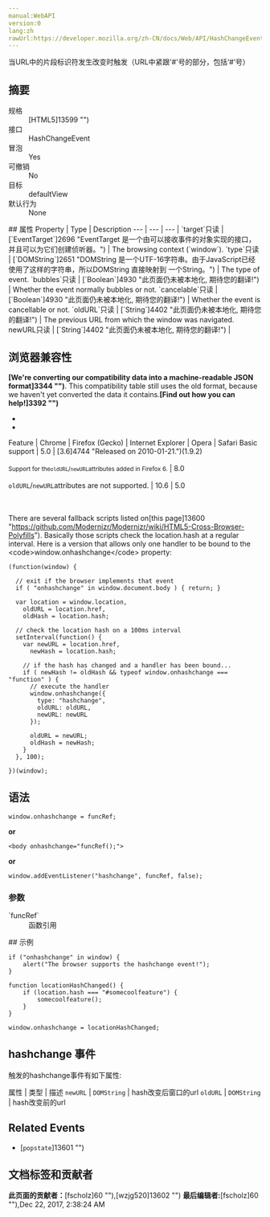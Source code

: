 ```yaml
---
manual:WebAPI
version:0
lang:zh
rawUrl:https://developer.mozilla.org/zh-CN/docs/Web/API/HashChangeEvent
---
```






当URL中的片段标识符发生改变时触发（URL中紧跟&#39;#&#39;号的部分，包括‘#’号）






## 摘要<a name="摘要"></a>
<dl><dt>规格</dt><dd>[HTML5]13599 "")</dd><dt>接口</dt><dd>HashChangeEvent</dd><dt>冒泡</dt><dd>Yes</dd><dt>可撤销</dt><dd>No</dd><dt>目标</dt><dd>defaultView</dd><dt>默认行为</dt><dd>None</dd></dl>
## 属性<a name="属性"></a>
Property | Type | Description 
 ---  |  ---  |  ---  | 
`target`只读 | [`EventTarget`]2696 "EventTarget 是一个由可以接收事件的对象实现的接口，并且可以为它们创建侦听器。") | The browsing context (`window`). 
`type`只读 | [`DOMString`]2651 "DOMString 是一个UTF-16字符串。由于JavaScript已经使用了这样的字符串，所以DOMString 直接映射到 一个String。") | The type of event. 
`bubbles`只读 | [`Boolean`]4930 "此页面仍未被本地化, 期待您的翻译!") | Whether the event normally bubbles or not. 
`cancelable`只读 | [`Boolean`]4930 "此页面仍未被本地化, 期待您的翻译!") | Whether the event is cancellable or not. 
`oldURL`只读 | [`String`]4402 "此页面仍未被本地化, 期待您的翻译!") | The previous URL from which the window was navigated. 
newURL只读 | [`String`]4402 "此页面仍未被本地化, 期待您的翻译!") |  


## 浏览器兼容性<a name="浏览器兼容性"></a>


**[We&#39;re converting our compatibility data into a machine-readable JSON format]3344 "")**. This compatibility table still uses the old format, because we haven&#39;t yet converted the data it contains.**[Find out how you can help!]3392 "")**


* 
* 
Feature | Chrome | Firefox (Gecko) | Internet Explorer | Opera | Safari 
Basic support | 5.0 | [3.6]4744 "Released on 2010-01-21.")(1.9.2)<br></br><small>Support for the`oldURL`/`newURL`attributes added in Firefox 6.</small> | 8.0<br></br>`oldURL`/`newURL`attributes are not supported. | 10.6 | 5.0 





<br></br>There are several fallback scripts listed on[this page]13600 "https://github.com/Modernizr/Modernizr/wiki/HTML5-Cross-Browser-Polyfills"). Basically those scripts check the location.hash at a regular interval. Here is a version that allows only one handler to be bound to the &lt;code&gt;window.onhashchange&lt;/code&gt; property:


```
(function(window) {

  // exit if the browser implements that event
  if ( "onhashchange" in window.document.body ) { return; }

  var location = window.location,
    oldURL = location.href,
    oldHash = location.hash;

  // check the location hash on a 100ms interval
  setInterval(function() {
    var newURL = location.href,
      newHash = location.hash;

    // if the hash has changed and a handler has been bound...
    if ( newHash != oldHash && typeof window.onhashchange === "function" ) {
      // execute the handler
      window.onhashchange({
        type: "hashchange",
        oldURL: oldURL,
        newURL: newURL
      });

      oldURL = newURL;
      oldHash = newHash;
    }
  }, 100);

})(window);
```

## 语法<a name="Syntax"></a>

```
window.onhashchange = funcRef;

```


**or**


```
<body onhashchange="funcRef();">

```


**or**


```
window.addEventListener("hashchange", funcRef, false);

```

### 参数<a name="Parameters"></a>
<dl><dt>`funcRef`</dt><dd>函数引用</dd></dl>
## 示例<a name="Example"></a>

```
if ("onhashchange" in window) {
    alert("The browser supports the hashchange event!");
}

function locationHashChanged() {
    if (location.hash === "#somecoolfeature") {
        somecoolfeature();
    }
}

window.onhashchange = locationHashChanged;
```

## hashchange 事件<a name="The_hashchange_event"></a>


触发的hashchange事件有如下属性:

属性 | 类型 | 描述 
`newURL` | `DOMString` | hash改变后窗口的url 
`oldURL` | `DOMString` | hash改变前的url 


## Related Events<a name="Related_Events"></a>

* [`popstate`]13601 "")



## 文档标签和贡献者
**此页面的贡献者：**[fscholz]60 ""),[wzjg520]13602 "")
**最后编辑者:**[fscholz]60 ""),<time>Dec 22, 2017, 2:38:24 AM</time>


